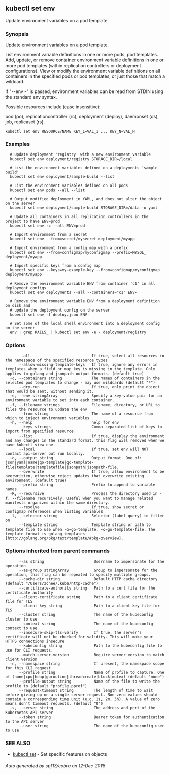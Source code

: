 ## kubectl set env

Update environment variables on a pod template

### Synopsis

Update environment variables on a pod template. 

List environment variable definitions in one or more pods, pod templates. Add, update, or remove container environment variable definitions in one or more pod templates (within replication controllers or deployment configurations). View or modify the environment variable definitions on all containers in the specified pods or pod templates, or just those that match a wildcard. 

If "--env -" is passed, environment variables can be read from STDIN using the standard env syntax. 

Possible resources include (case insensitive): 

  pod (po), replicationcontroller (rc), deployment (deploy), daemonset (ds), job, replicaset (rs)

```
kubectl set env RESOURCE/NAME KEY_1=VAL_1 ... KEY_N=VAL_N
```

### Examples

```
  # Update deployment 'registry' with a new environment variable
  kubectl set env deployment/registry STORAGE_DIR=/local
  
  # List the environment variables defined on a deployments 'sample-build'
  kubectl set env deployment/sample-build --list
  
  # List the environment variables defined on all pods
  kubectl set env pods --all --list
  
  # Output modified deployment in YAML, and does not alter the object on the server
  kubectl set env deployment/sample-build STORAGE_DIR=/data -o yaml
  
  # Update all containers in all replication controllers in the project to have ENV=prod
  kubectl set env rc --all ENV=prod
  
  # Import environment from a secret
  kubectl set env --from=secret/mysecret deployment/myapp
  
  # Import environment from a config map with a prefix
  kubectl set env --from=configmap/myconfigmap --prefix=MYSQL_ deployment/myapp
  
  # Import specific keys from a config map
  kubectl set env --keys=my-example-key --from=configmap/myconfigmap deployment/myapp
  
  # Remove the environment variable ENV from container 'c1' in all deployment configs
  kubectl set env deployments --all --containers="c1" ENV-
  
  # Remove the environment variable ENV from a deployment definition on disk and
  # update the deployment config on the server
  kubectl set env -f deploy.json ENV-
  
  # Set some of the local shell environment into a deployment config on the server
  env | grep RAILS_ | kubectl set env -e - deployment/registry
```

### Options

```
      --all                           If true, select all resources in the namespace of the specified resource types
      --allow-missing-template-keys   If true, ignore any errors in templates when a field or map key is missing in the template. Only applies to golang and jsonpath output formats. (default true)
  -c, --containers string             The names of containers in the selected pod templates to change - may use wildcards (default "*")
      --dry-run                       If true, only print the object that would be sent, without sending it.
  -e, --env stringArray               Specify a key-value pair for an environment variable to set into each container.
  -f, --filename strings              Filename, directory, or URL to files the resource to update the env
      --from string                   The name of a resource from which to inject environment variables
  -h, --help                          help for env
      --keys strings                  Comma-separated list of keys to import from specified resource
      --list                          If true, display the environment and any changes in the standard format. this flag will removed when we have kubectl view env.
      --local                         If true, set env will NOT contact api-server but run locally.
  -o, --output string                 Output format. One of: json|yaml|name|go-template|go-template-file|template|templatefile|jsonpath|jsonpath-file.
      --overwrite                     If true, allow environment to be overwritten, otherwise reject updates that overwrite existing environment. (default true)
      --prefix string                 Prefix to append to variable names
  -R, --recursive                     Process the directory used in -f, --filename recursively. Useful when you want to manage related manifests organized within the same directory.
      --resolve                       If true, show secret or configmap references when listing variables
  -l, --selector string               Selector (label query) to filter on
      --template string               Template string or path to template file to use when -o=go-template, -o=go-template-file. The template format is golang templates [http://golang.org/pkg/text/template/#pkg-overview].
```

### Options inherited from parent commands

```
      --as string                      Username to impersonate for the operation
      --as-group stringArray           Group to impersonate for the operation, this flag can be repeated to specify multiple groups.
      --cache-dir string               Default HTTP cache directory (default "/Users/zchee/.kube/http-cache")
      --certificate-authority string   Path to a cert file for the certificate authority
      --client-certificate string      Path to a client certificate file for TLS
      --client-key string              Path to a client key file for TLS
      --cluster string                 The name of the kubeconfig cluster to use
      --context string                 The name of the kubeconfig context to use
      --insecure-skip-tls-verify       If true, the server's certificate will not be checked for validity. This will make your HTTPS connections insecure
      --kubeconfig string              Path to the kubeconfig file to use for CLI requests.
      --match-server-version           Require server version to match client version
  -n, --namespace string               If present, the namespace scope for this CLI request
      --profile string                 Name of profile to capture. One of (none|cpu|heap|goroutine|threadcreate|block|mutex) (default "none")
      --profile-output string          Name of the file to write the profile to (default "profile.pprof")
      --request-timeout string         The length of time to wait before giving up on a single server request. Non-zero values should contain a corresponding time unit (e.g. 1s, 2m, 3h). A value of zero means don't timeout requests. (default "0")
  -s, --server string                  The address and port of the Kubernetes API server
      --token string                   Bearer token for authentication to the API server
      --user string                    The name of the kubeconfig user to use
```

### SEE ALSO

* [kubectl set](kubectl_set.md)	 - Set specific features on objects

###### Auto generated by spf13/cobra on 12-Dec-2018
